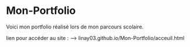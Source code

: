 # Mon-Portfolio
Voici mon portfolio réalisé lors de mon parcours scolaire. 


lien pour accéder au site : 
--> linay03.github.io/Mon-Portfolio/acceuil.html

